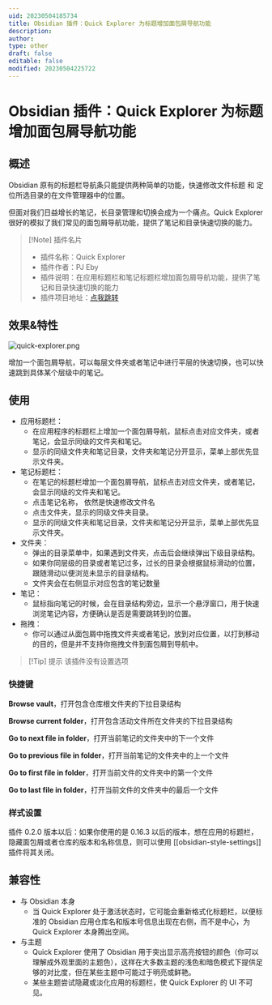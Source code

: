 ```yaml
---
uid: 20230504185734
title: Obsidian 插件：Quick Explorer 为标题增加面包屑导航功能
description: 
author: 
type: other
draft: false
editable: false
modified: 20230504225722
---
```


# Obsidian 插件：Quick Explorer 为标题增加面包屑导航功能

## 概述

Obsidian 原有的标题栏导航条只能提供两种简单的功能，快速修改文件标题 和 定位所选目录的在文件管理器中的位置。

但面对我们日益增长的笔记，长目录管理和切换会成为一个痛点。Quick Explorer 很好的模拟了我们常见的面包屑导航功能，提供了笔记和目录快速切换的能力。

> [!Note] 插件名片
> - 插件名称：Quick Explorer
> - 插件作者：PJ Eby
> - 插件说明：在应用标题栏和笔记标题栏增加面包屑导航功能，提供了笔记和目录快速切换的能力
> - 插件项目地址：[点我跳转](https://github.com/pjeby/quick-explorer)

## 效果&特性

![quick-explorer.png](https://cdn.pkmer.cn/images/quick-explorer.png!pkmer)

增加一个面包屑导航，可以每层文件夹或者笔记中进行平层的快速切换，也可以快速跳到具体某个层级中的笔记。

## 使用

- 应用标题栏：
	- 在应用程序的标题栏上增加一个面包屑导航，鼠标点击对应文件夹，或者笔记，会显示同级的文件夹和笔记。
	- 显示的同级文件夹和笔记目录，文件夹和笔记分开显示，菜单上部优先显示文件夹。
- 笔记标题栏：
	- 在笔记的标题栏增加一个面包屑导航，鼠标点击对应文件夹，或者笔记，会显示同级的文件夹和笔记。
	- 点击笔记名称， 依然是快速修改文件名
	- 点击文件夹，显示的同级文件夹目录。
	- 显示的同级文件夹和笔记目录，文件夹和笔记分开显示，菜单上部优先显示文件夹。
- 文件夹：
	- 弹出的目录菜单中，如果遇到文件夹，点击后会继续弹出下级目录结构。
	- 如果你同层级的目录或者笔记过多，过长的目录会根据鼠标滑动的位置，跟随滑动以便浏览未显示的目录结构。
	- 文件夹会在右侧显示对应包含的笔记数量
- 笔记：
	- 鼠标指向笔记的时候，会在目录结构旁边，显示一个悬浮窗口，用于快速浏览笔记内容，方便确认是否是需要跳转到的位置。
- 拖拽：
	- 你可以通过从面包屑中拖拽文件夹或者笔记，放到对应位置，以打到移动的目的，但是并不支持你拖拽文件到面包屑到导航中。

>[!Tip] 提示
>该插件没有设置选项

### 快捷键

**Browse vault**，打开包含仓库根文件夹的下拉目录结构

**Browse current folder**，打开包含活动文件所在文件夹的下拉目录结构

**Go to next file in folder**，打开当前笔记的文件夹中的下一个文件

**Go to previous file in folder**，打开当前笔记的文件夹中的上一个文件

**Go to first file in folder**，打开当前文件的文件夹中的第一个文件

**Go to last file in folder**，打开当前文件的文件夹中的最后一个文件

### 样式设置

插件 0.2.0 版本以后：如果你使用的是 0.16.3 以后的版本，想在应用的标题栏，隐藏面包屑或者仓库的版本和名称信息，则可以使用 [[obsidian-style-settings]] 插件将其关闭。

## 兼容性

- 与 Obsidian 本身
	- 当 Quick Explorer 处于激活状态时，它可能会重新格式化标题栏，以便标准的 Obsidian 应用仓库名和版本号信息出现在右侧，而不是中心，为 Quick Explorer 本身腾出空间。
- 与主题
	- Quick Explorer 使用了 Obsidian 用于突出显示高亮按钮的颜色（你可以理解成外观里面的主题色），这样在大多数主题的浅色和暗色模式下提供足够的对比度，但在某些主题中可能过于明亮或鲜艳。
	- 某些主题尝试隐藏或淡化应用的标题栏，使 Quick Explorer 的 UI 不可见。